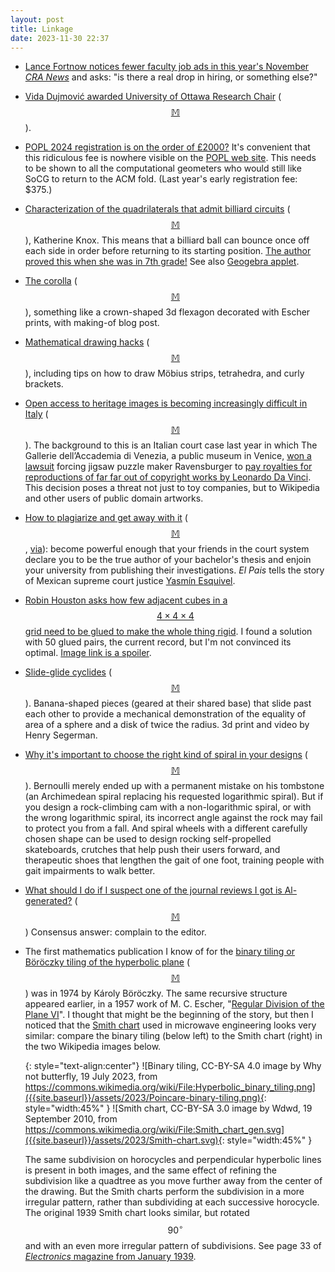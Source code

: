 ```yaml
---
layout: post
title: Linkage
date: 2023-11-30 22:37
---
```

* [Lance Fortnow notices fewer faculty job ads in this year's November _CRA News_](https://fediscience.org/@fortnow/111421672498404314) and asks: "is there a real drop in hiring, or something else?"

* [Vida Dujmović awarded University of Ottawa Research Chair](https://www.uottawa.ca/faculty-engineering/news-all/computer-science-professor-awarded-university-research-chair) <span style="white-space:nowrap">([$$\mathbb{M}$$](https://mathstodon.xyz/@DavidWood/111423964645469502))</span>.
 
* [POPL 2024 registration is on the order of £2000?](https://mathstodon.xyz/@andrejbauer/111433678550260583) It's convenient that this ridiculous fee is nowhere visible  on the [POPL web site](https://popl24.sigplan.org/). This needs to be shown to all the computational geometers who would still like SoCG to return to the ACM fold. (Last year's early registration fee: $375.)

* [Characterization of the quadrilaterals that admit billiard circuits](https://doi.org/10.1080/00029890.2023.2230860) <span style="white-space:nowrap">([$$\mathbb{M}$$](https://mathstodon.xyz/@divbyzero/111364598692794584))</span>, Katherine Knox. This means that a billiard ball can bounce once off each side in order before returning to its starting position. [The author proved this when she was in 7th grade!](http://www.girlsangle.org/page/bulletin-archive/GABv16n06E.pdf) See also [Geogebra applet](https://www.geogebra.org/m/sd5c52pt).

* [The corolla](https://heldenreis.nl/2023/09/creatief-of-het-verhaal-van-de-corolla) <span style="white-space:nowrap">([$$\mathbb{M}$$](https://mathstodon.xyz/@Heldinne@mastodon.social/111136626464851823))</span>, something like a crown-shaped 3d flexagon decorated with Escher prints, with making-of blog post.

* [Mathematical drawing hacks](https://aperiodical.com/2023/11/mathematical-drawing-hacks/) <span style="white-space:nowrap">([$$\mathbb{M}$$](https://mathstodon.xyz/@aperiodical/111459770806023952))</span>, including tips on how to draw Möbius strips, tetrahedra, and curly brackets.

* [Open access to heritage images is becoming increasingly difficult in Italy](https://diff.wikimedia.org/2023/06/05/open-access-to-heritage-images-is-becoming-increasingly-difficult-in-italy/) <span style="white-space:nowrap">([$$\mathbb{M}$$](https://mathstodon.xyz/@11011110/111468542343850070))</span>. The background to this is an Italian court case last year in which The Gallerie dell’Accademia di Venezia, a public museum in Venice, [won a lawsuit](https://news.artnet.com/news/ravensburger-da-vinci-vitruvian-man-puzzle-ruling-gallerie-dell-accademia-2276738) forcing jigsaw puzzle maker Ravensburger to [pay royalties for reproductions of far far out of copyright works by Leonardo Da Vinci](https://communia-association.org/2023/03/01/the-vitruvian-man-a-puzzling-case-for-the-public-domain/). This decision poses a threat not just to toy companies, but to Wikipedia and other users of public domain artworks.

* [How to plagiarize and get away with it](https://elpais.com/mexico/2023-11-19/el-ajedrez-judicial-de-la-ministra-yasmin-esquivel-para-sepultar-el-informe-de-la-unam-sobre-su-tesis.html) <span style="white-space:nowrap">([$$\mathbb{M}$$](https://mathstodon.xyz/@11011110/111478049561681896),</span> [via](https://retractionwatch.com/2023/11/25/weekend-reads-a-scientific-fraud-epidemic-censorship-by-retraction-buying-and-selling-articles/)): become powerful enough that your friends in the court system declare you to be the true author of your bachelor's thesis and enjoin your university from publishing their investigations. _El Pais_ tells the story of Mexican supreme court justice [Yasmín Esquivel](https://en.wikipedia.org/wiki/Yasm%C3%ADn_Esquivel_Mossa).

* [Robin Houston asks how few adjacent cubes in a $$4\times 4\times 4$$ grid need to be glued to make the whole thing rigid](https://mathstodon.xyz/@robinhouston/111478689679139028). I found a solution with 50 glued pairs, the current record, but I'm not convinced its optimal. [Image link is a spoiler]({{site.baseurl}}/assets/2023/4x4x4-interlock.svg).

* [Slide-glide cyclides](https://youtu.be/KD_hRn_97RI) <span style="white-space:nowrap">([$$\mathbb{M}$$](https://mathstodon.xyz/@henryseg/111471633209073685))</span>. Banana-shaped pieces (geared at their shared base) that slide past each other to provide a mechanical demonstration of the equality of area of a sphere and a disk of twice the radius. 3d print and video by Henry Segerman.

* [Why it's important to choose the right kind of spiral in your designs](https://www.sciencenews.org/article/spirals-inspire-walking-aids-people-disabilities) <span style="white-space:nowrap">([$$\mathbb{M}$$](https://mathstodon.xyz/@11011110/111491282716621022))</span>. Bernoulli merely ended up with a permanent mistake on his tombstone (an Archimedean spiral replacing his requested logarithmic spiral). But if you design a rock-climbing cam with a non-logarithmic spiral, or with the wrong logarithmic spiral, its incorrect angle against the rock may fail to protect you from a fall. And spiral wheels with a different carefully chosen shape can be used to design rocking self-propelled skateboards, crutches that help push their users forward, and therapeutic shoes that lengthen the gait of one foot, training people with gait impairments to walk better.

* [What should I do if I suspect one of the journal reviews I got is Al-generated?](https://academia.stackexchange.com/questions/204370/what-should-i-do-if-i-suspect-one-of-the-journal-reviews-i-got-is-al-generated) <span style="white-space:nowrap">([$$\mathbb{M}$$](https://mathstodon.xyz/@elduvelle@neuromatch.social/111494847703954840))</span> Consensus answer: complain to the editor.

* The first mathematics publication I know of for the [binary tiling or Böröczky tiling of the hyperbolic plane](https://en.wikipedia.org/wiki/Binary_tiling) <span style="white-space:nowrap">([$$\mathbb{M}$$](https://mathstodon.xyz/@11011110/111502588297348659))</span> was in 1974 by Károly Böröczky. The same recursive structure appeared earlier, in a 1957 work of M. C. Escher, "[Regular Division of the Plane VI](https://www.escherinhetpaleis.nl/escher-today/woodblocks-and-the-regular-division-of-the-plane/?lang=en)". I thought that might be the beginning of the story, but then I noticed that the [Smith chart](https://en.wikipedia.org/wiki/Smith_chart) used in microwave engineering looks very similar: compare the binary tiling (below left) to the Smith chart (right) in the two Wikipedia images below.

  {: style="text-align:center"}
  ![Binary tiling, CC-BY-SA 4.0 image by Why not butterfly, 19 July 2023, from https://commons.wikimedia.org/wiki/File:Hyperbolic_binary_tiling.png]({{site.baseurl}}/assets/2023/Poincare-binary-tiling.png){: style="width:45%" } ![Smith chart, CC-BY-SA 3.0 image by Wdwd, 19 September 2010, from https://commons.wikimedia.org/wiki/File:Smith_chart_gen.svg]({{site.baseurl}}/assets/2023/Smith-chart.svg){: style="width:45%" }

  The same subdivision on horocycles and perpendicular hyperbolic lines is present in both images, and the same effect of refining the subdivision like a quadtree as you move further away from the center of the drawing. But the Smith charts perform the subdivision in a more irregular pattern, rather than subdividing at each successive horocycle. The original 1939 Smith chart looks similar, but rotated $$90^\circ$$ and with an even more irregular pattern of subdivisions. See page 33 of [_Electronics_ magazine from January 1939](https://www.worldradiohistory.com/Archive-Electronics/30s/Electronics-1939-01.pdf).